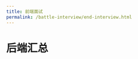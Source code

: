 ```yaml
---
title: 前端面试
permalink: /battle-interview/end-interview.html
---
```


# 后端汇总

[//]: # (```mindmap)
[//]: # (root&#40;思维导图&#41;)
[//]: # (  test)
[//]: # (```)
